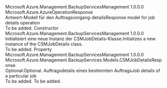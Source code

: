 <Type Name="CSMJobDetails" FullName="Microsoft.Azure.Management.BackupServices.Models.CSMJobDetails">
  <TypeSignature Language="C#" Value="public class CSMJobDetails : Microsoft.Azure.AzureOperationResponse" />
  <TypeSignature Language="ILAsm" Value=".class public auto ansi beforefieldinit CSMJobDetails extends Microsoft.Azure.AzureOperationResponse" />
  <TypeSignature Language="DocId" Value="T:Microsoft.Azure.Management.BackupServices.Models.CSMJobDetails" />
  <TypeSignature Language="VB.NET" Value="Public Class CSMJobDetails&#xA;Inherits AzureOperationResponse" />
  <TypeSignature Language="F#" Value="type CSMJobDetails = class&#xA;    inherit AzureOperationResponse" />
  <AssemblyInfo>
    <AssemblyName>Microsoft.Azure.Management.BackupServicesManagement</AssemblyName>
    <AssemblyVersion>1.0.0.0</AssemblyVersion>
  </AssemblyInfo>
  <Base>
    <BaseTypeName>Microsoft.Azure.AzureOperationResponse</BaseTypeName>
  </Base>
  <Interfaces />
  <Docs>
    <summary>
            <span data-ttu-id="d5c56-101">Antwort-Modell für den Auftragsvorgang-details</span><span class="sxs-lookup"><span data-stu-id="d5c56-101">Response model for job details operation</span></span>
            </summary>
    <remarks>To be added.</remarks>
  </Docs>
  <Members>
    <Member MemberName=".ctor">
      <MemberSignature Language="C#" Value="public CSMJobDetails ();" />
      <MemberSignature Language="ILAsm" Value=".method public hidebysig specialname rtspecialname instance void .ctor() cil managed" />
      <MemberSignature Language="DocId" Value="M:Microsoft.Azure.Management.BackupServices.Models.CSMJobDetails.#ctor" />
      <MemberSignature Language="VB.NET" Value="Public Sub New ()" />
      <MemberType>Constructor</MemberType>
      <AssemblyInfo>
        <AssemblyName>Microsoft.Azure.Management.BackupServicesManagement</AssemblyName>
        <AssemblyVersion>1.0.0.0</AssemblyVersion>
      </AssemblyInfo>
      <Parameters />
      <Docs>
        <summary>
            <span data-ttu-id="d5c56-102">Initialisiert eine neue Instanz der CSMJobDetails-Klasse.</span><span class="sxs-lookup"><span data-stu-id="d5c56-102">Initializes a new instance of the CSMJobDetails class.</span></span>
            </summary>
        <remarks>To be added.</remarks>
      </Docs>
    </Member>
    <Member MemberName="Value">
      <MemberSignature Language="C#" Value="public Microsoft.Azure.Management.BackupServices.Models.CSMJobDetailsResponse Value { get; set; }" />
      <MemberSignature Language="ILAsm" Value=".property instance class Microsoft.Azure.Management.BackupServices.Models.CSMJobDetailsResponse Value" />
      <MemberSignature Language="DocId" Value="P:Microsoft.Azure.Management.BackupServices.Models.CSMJobDetails.Value" />
      <MemberSignature Language="VB.NET" Value="Public Property Value As CSMJobDetailsResponse" />
      <MemberSignature Language="F#" Value="member this.Value : Microsoft.Azure.Management.BackupServices.Models.CSMJobDetailsResponse with get, set" Usage="Microsoft.Azure.Management.BackupServices.Models.CSMJobDetails.Value" />
      <MemberType>Property</MemberType>
      <AssemblyInfo>
        <AssemblyName>Microsoft.Azure.Management.BackupServicesManagement</AssemblyName>
        <AssemblyVersion>1.0.0.0</AssemblyVersion>
      </AssemblyInfo>
      <ReturnValue>
        <ReturnType>Microsoft.Azure.Management.BackupServices.Models.CSMJobDetailsResponse</ReturnType>
      </ReturnValue>
      <Docs>
        <summary>
            <span data-ttu-id="d5c56-103">Optional.</span><span class="sxs-lookup"><span data-stu-id="d5c56-103">Optional.</span></span> <span data-ttu-id="d5c56-104">Auftragsdetails eines bestimmten Auftrags</span><span class="sxs-lookup"><span data-stu-id="d5c56-104">Job details of a particular job</span></span>
            </summary>
        <value>To be added.</value>
        <remarks>To be added.</remarks>
      </Docs>
    </Member>
  </Members>
</Type>